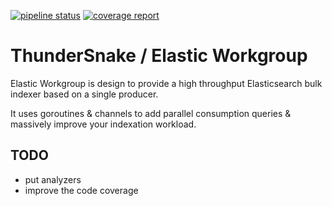 [![pipeline status](https://gitlab.com/ThunderSnake/elasticwg/badges/develop/pipeline.svg)](https://gitlab.com/ThunderSnake/elasticwg/commits/develop)
[![coverage report](https://gitlab.com/ThunderSnake/elasticwg/badges/develop/coverage.svg)](https://gitlab.com/ThunderSnake/elasticwg/commits/develop)

# ThunderSnake / Elastic Workgroup

Elastic Workgroup is design to provide a high throughput Elasticsearch bulk indexer based on a single producer.

It uses goroutines & channels to add parallel consumption queries & massively improve your indexation workload.

## TODO

* put analyzers
* improve the code coverage